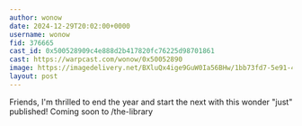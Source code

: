 ```yaml
---
author: wonow
date: 2024-12-29T20:02:00+0000
username: wonow
fid: 376665
cast_id: 0x500528909c4e888d2b417820fc76225d98701861
cast: https://warpcast.com/wonow/0x50052890
image: https://imagedelivery.net/BXluQx4ige9GuW0Ia56BHw/1bb73fd7-5e91-42dd-1023-7bf19ceea600/original
layout: post
---
```

Friends, I'm thrilled to end the year and start the next with this wonder "just" published! Coming soon to /the-library  

<img src='https://imagedelivery.net/BXluQx4ige9GuW0Ia56BHw/1bb73fd7-5e91-42dd-1023-7bf19ceea600/original' alt='' referrerpolicy='no-referrer'/>